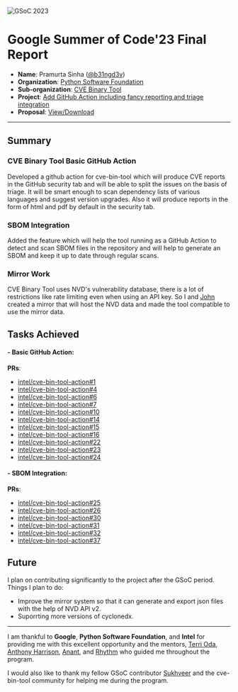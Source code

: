 ![GSoC 2023](https://developers.google.com/open-source/gsoc/resources/downloads/GSoC-logo-horizontal-800.png)

# Google Summer of Code'23 Final Report

- **Name**: Pramurta Sinha ([@b31ngd3v](https://github.com/b31ngd3v))
- **Organization**: [Python Software Foundation](https://www.python.org/psf/)
- **Sub-organization**: [CVE Binary Tool](https://github.com/intel/cve-bin-tool)
- **Project**: [Add GitHub Action including fancy reporting and triage integration](https://summerofcode.withgoogle.com/programs/2023/projects/rfhFsBbN)
- **Proposal**: [View/Download](https://blogs.python-gsoc.org/media/proposals/gsoc-proposal.pdf)

---

## Summary

### CVE Binary Tool Basic GitHub Action

Developed a github action for cve-bin-tool which will produce CVE reports in the GitHub security tab and will be able to split the issues on the basis of triage. It will be smart enough to scan dependency lists of various languages and suggest version upgrades. Also it will produce reports in the form of html and pdf by default in the security tab.

### SBOM Integration

Added the feature which will help the tool running as a GitHub Action to detect and scan SBOM files in the repository and will help to generate an SBOM and keep it up to date through regular scans.

### Mirror Work

CVE Binary Tool uses NVD's vulnerability database, there is a lot of restrictions like rate limiting even when using an API key. So I and [John](https://github.com/warthog9) created a mirror that will host the NVD data and made the tool compatible to use the mirror data.

## Tasks Achieved

#### - **Basic GitHub Action**:

**PRs**:

- [intel/cve-bin-tool-action#1](https://github.com/intel/cve-bin-tool-action/pull/1)
- [intel/cve-bin-tool-action#4](https://github.com/intel/cve-bin-tool-action/pull/4)
- [intel/cve-bin-tool-action#6](https://github.com/intel/cve-bin-tool-action/pull/6)
- [intel/cve-bin-tool-action#7](https://github.com/intel/cve-bin-tool-action/pull/7)
- [intel/cve-bin-tool-action#10](https://github.com/intel/cve-bin-tool-action/pull/10)
- [intel/cve-bin-tool-action#14](https://github.com/intel/cve-bin-tool-action/pull/14)
- [intel/cve-bin-tool-action#15](https://github.com/intel/cve-bin-tool-action/pull/15)
- [intel/cve-bin-tool-action#16](https://github.com/intel/cve-bin-tool-action/pull/16)
- [intel/cve-bin-tool-action#22](https://github.com/intel/cve-bin-tool-action/pull/22)
- [intel/cve-bin-tool-action#23](https://github.com/intel/cve-bin-tool-action/pull/23)
- [intel/cve-bin-tool-action#24](https://github.com/intel/cve-bin-tool-action/pull/24)

#### - **SBOM Integration**:

**PRs**:

- [intel/cve-bin-tool-action#25](https://github.com/intel/cve-bin-tool-action/pull/25)
- [intel/cve-bin-tool-action#26](https://github.com/intel/cve-bin-tool-action/pull/26)
- [intel/cve-bin-tool-action#30](https://github.com/intel/cve-bin-tool-action/pull/30)
- [intel/cve-bin-tool-action#31](https://github.com/intel/cve-bin-tool-action/pull/31)
- [intel/cve-bin-tool-action#32](https://github.com/intel/cve-bin-tool-action/pull/32)
- [intel/cve-bin-tool-action#37](https://github.com/intel/cve-bin-tool-action/pull/37)

## Future

I plan on contributing significantly to the project after the GSoC period. Things I plan to do:

- Improve the mirror system so that it can generate and export json files with the help of NVD API v2.
- Suporrting more versions of cyclonedx.

---

I am thankful to **Google**, **Python Software Foundation**, and **Intel** for providing me with this excellent opportunity and the mentors, [Terri Oda](https://github.com/terriko), [Anthony Harrison](https://github.com/anthonyharrison), [Anant](https://github.com/XDRAGON2002), and [Rhythm](https://github.com/rhythmrx9) who guided me throughout the program.

I would also like to thank my fellow GSoC contributor [Sukhveer](https://github.com/Rexbeast2) and the cve-bin-tool community for helping me during the program.
